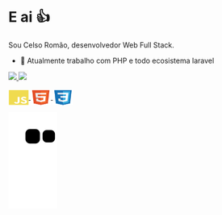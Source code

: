 # E ai :+1: 
Sou Celso Romão, desenvolvedor Web Full Stack.

- 🔭 Atualmente trabalho com PHP e todo ecosistema laravel

<div>
  <a href="https://github.com/batistrutaa2">
  <img height="180em" src="https://github-readme-stats.vercel.app/api?username=batistrutaa2&show_icons=true&theme=dark&include_all_commits=true&count_private=true"/>
  <img height="180em" src="https://github-readme-stats.vercel.app/api/top-langs/?username=batistrutaa2&layout=compact&langs_count=7&theme=dark"/>
</div>
  
<div style="display: inline_block"><br>
  <img align="center" alt="Rafa-Js" height="30" width="40" src="https://raw.githubusercontent.com/devicons/devicon/master/icons/javascript/javascript-plain.svg">
  <img align="center" alt="Rafa-HTML" height="30" width="40" src="https://raw.githubusercontent.com/devicons/devicon/master/icons/html5/html5-original.svg">
  <img align="center" alt="Rafa-CSS" height="30" width="40" src="https://raw.githubusercontent.com/devicons/devicon/master/icons/css3/css3-original.svg">
</div>

 
  ![Snake animation](https://github.com/rafaballerini/rafaballerini/blob/output/github-contribution-grid-snake.svg)

</div>
